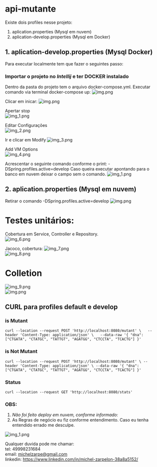 # api-mutante

Existe dois profiles nesse projeto:
1. aplication.properties (Mysql em nuvem)
2. aplication-develop.properties (Mysql em Docker)

## 1. aplication-develop.properties (Mysql Docker)

Para executar localmente tem que fazer o seguintes passo:  
### Importar o projeto no **_Intellij_** e ter **DOCKER** instalado

Dentro da pasta do projeto tem o arquivo docker-compose.yml.
Executar comando via terminal docker-compose up:
![img.png](img.png)

Clicar em inicar: 
![img.png](img/img.png)

Apertar stop  
![img_1.png](img/img_1.png)  

Editar Configurações  
![img_2.png](img/img_2.png)

Ir e clicar em Modify
![img_3.png](img/img_3.png)
  
Add VM Options  
![img_4.png](img/img_4.png)

Acrescentar o seguinte comando conforme o print: -DSpring.profiles.active=develop
Caso queira executar apontando para o banco em nuvem deixar o campo sem o comando.
![img_1.png](img/_img_1.png)

## 2. aplication.properties (Mysql em nuvem)
Retirar o comando -DSpring.profiles.active=develop
![img.png](img/_img.png)
  
# Testes unitários:  
Cobertura em Service, Controller e Repository.  
![img_6.png](img/img_6.png)  

Jacoco, cobertura: 
![img_7.png](img/img_7.png)  
![img_8.png](img/img_8.png)  
    
# Colletion   
![img_9.png](img/img_9.png)    
![img.png](img/img_.png)

## CURL para profiles default e develop
### is Mutant
`curl --location --request POST 'http://localhost:8080/mutant' \  
--header 'Content-Type: application/json' \  
--data-raw '{
"dna":["CTGATA", "CTATGC", "TATTGT", "AGATGG", "CTCCTA", "TCACTG"]
}'`
### is Not Mutant
`curl --location --request POST 'http://localhost:8080/mutant' \
--header 'Content-Type: application/json' \
--data-raw '{
"dna":["CTGATA", "CTATGC", "TATTGT", "AGATGG", "CTCCTA", "TCACTG"]
}'`
### Status
`curl --location --request GET 'http://localhost:8080/stats'`

### OBS: 
1. _Não foi feito deploy em nuvem, conforme informado:_ 
2. As Regras de negócio eu fiz conforme entendimento. Caso eu tenha entendido errado me desculpe. 

![img_1.png](img/img_1_.png)

Qualquer duvida pode me chamar:  
tel: 49998231684  
email: michelzarpe@gmail.com  
linkedin: https://www.linkedin.com/in/michel-zarpelon-38a8a5152/
